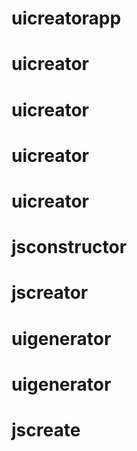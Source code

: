 # uicreatorapp
# uicreator
# uicreator
# uicreator
# uicreator
# jsconstructor
# jscreator
# uigenerator
# uigenerator
# jscreate
